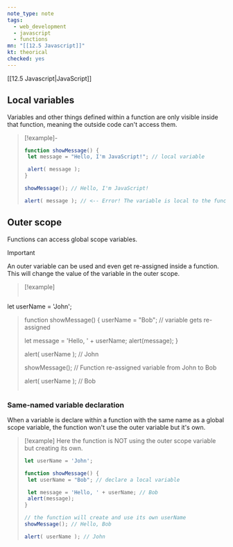 ```yaml
---
note_type: note
tags:
  - web_development
  - javascript
  - functions
mn: "[[12.5 Javascript]]"
kt: theorical
checked: yes
---
```

[[12.5 Javascript|JavaScript]]
## Local variables
Variables and other things defined within a function are only visible inside that function, meaning the outside code can't access them. 

>[!example]-
>```javascript
>function showMessage() {
>  let message = "Hello, I'm JavaScript!"; // local variable
>
>  alert( message );
>}
>
>showMessage(); // Hello, I'm JavaScript!
>
>alert( message ); // <-- Error! The variable is local to the function
>```

## Outer scope
Functions can access global scope variables. 

>[!important]
>An outer variable can be used and even get re-assigned inside a function. This will change the value of the variable in the outer scope. 

>[!example]
>```javascript
let userName = 'John';
>
>function showMessage() {
>  userName = "Bob"; // variable gets re-assigned
>
>  let message = 'Hello, ' + userName;
>  alert(message);
>}
>
>alert( userName ); // John 
>
>showMessage(); // Function re-assigned variable from John to Bob
>
>alert( userName ); // Bob
>```

### Same-named variable declaration
When a variable is declare within a function with the same name as a global scope variable, the function won't use the outer variable but it's own.

>[!example]
>Here the function is NOT using the outer scope variable but creating its own. 
>```javascript
>let userName = 'John';
>
>function showMessage() {
>  let userName = "Bob"; // declare a local variable
>
>  let message = 'Hello, ' + userName; // Bob
>  alert(message);
>}
>
>// the function will create and use its own userName
>showMessage(); // Hello, Bob
>
>alert( userName ); // John
>```


